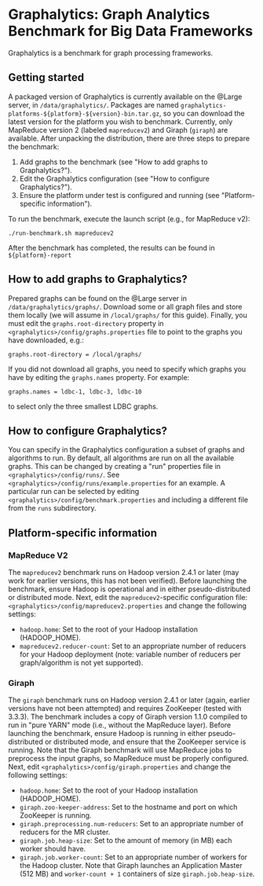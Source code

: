 # Graphalytics: Graph Analytics Benchmark for Big Data Frameworks

Graphalytics is a benchmark for graph processing frameworks.

## Getting started

A packaged version of Graphalytics is currently available on the @Large server,
in `/data/graphalytics/`. Packages are named `graphalytics-platforms-${platform}-${version}-bin.tar.gz`,
so you can download the latest version for the platform you wish to benchmark. Currently,
only MapReduce version 2 (labeled `mapreducev2`) and Giraph (`giraph`) are available.
After unpacking the distribution, there are three steps to prepare the benchmark:

 1. Add graphs to the benchmark (see "How to add graphs to Graphalytics?").
 2. Edit the Graphalytics configuration (see "How to configure Graphalytics?").
 3. Ensure the platform under test is configured and running (see "Platform-specific information").

To run the benchmark, execute the launch script (e.g., for MapReduce v2):

```
./run-benchmark.sh mapreducev2
```

After the benchmark has completed, the results can be found in `${platform}-report`

## How to add graphs to Graphalytics?

Prepared graphs can be found on the @Large server in `/data/graphalytics/graphs/`.
Download some or all graph files
and store them locally (we will assume in `/local/graphs/` for this guide).
Finally, you must edit the `graphs.root-directory` property in `<graphalytics>/config/graphs.properties`
file to point to the graphs you have downloaded, e.g.:

```
graphs.root-directory = /local/graphs/
```

If you did not download all graphs, you need to specify which graphs you have by editing
the `graphs.names` property. For example:

```
graphs.names = ldbc-1, ldbc-3, ldbc-10
```

to select only the three smallest LDBC graphs.

## How to configure Graphalytics?

You can specify in the Graphalytics configuration a subset of graphs and algorithms to run.
By default, all algorithms are run on all the available graphs. This can be changed by
creating a "run" properties file in `<graphalytics>/config/runs/`. See
`<graphalytics>/config/runs/example.properties` for an example. A particular run can be
selected by editing `<graphalytics>/config/benchmark.properties` and including a different
file from the `runs` subdirectory.

## Platform-specific information

### MapReduce V2

The `mapreducev2` benchmark runs on Hadoop version 2.4.1 or later (may work for earlier versions,
this has not been verified). Before launching the benchmark, ensure Hadoop is operational and in
either pseudo-distributed or distributed mode. Next, edit the `mapreducev2`-specific configuration
file: `<graphalytics>/config/mapreducev2.properties` and change the following settings:

 - `hadoop.home`: Set to the root of your Hadoop installation (HADOOP_HOME).
 - `mapreducev2.reducer-count`: Set to an appropriate number of reducers for your Hadoop deployment (note: variable number of reducers per graph/algorithm is not yet supported).

### Giraph

The `giraph` benchmark runs on Hadoop version 2.4.1 or later (again, earlier versions have not been
attempted) and requires ZooKeeper (tested with 3.3.3). The benchmark includes a copy of Giraph
version 1.1.0 compiled to run in "pure YARN" mode (i.e., without the MapReduce layer). Before
launching the benchmark, ensure Hadoop is running in either pseudo-distributed or distributed mode,
and ensure that the ZooKeeper service is running. Note that the Giraph benchmark will use MapReduce
jobs to preprocess the input graphs, so MapReduce must be properly configured. Next, edit
`<graphalytics>/config/giraph.properties` and change the following settings:

 - `hadoop.home`: Set to the root of your Hadoop installation (HADOOP_HOME).
 - `giraph.zoo-keeper-address`: Set to the hostname and port on which ZooKeeper is running.
 - `giraph.preprocessing.num-reducers`: Set to an appropriate number of reducers for the MR cluster.
 - `giraph.job.heap-size`: Set to the amount of memory (in MB) each worker should have.
 - `giraph.job.worker-count`: Set to an appropriate number of workers for the Hadoop cluster. Note that Giraph launches an Application Master (512 MB) and `worker-count + 1` containers of size `giraph.job.heap-size`.

